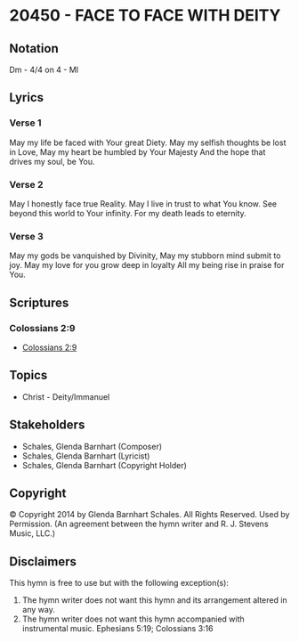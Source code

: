 # 20450 - FACE TO FACE WITH DEITY

## Notation

Dm - 4/4 on 4 - MI

## Lyrics

### Verse 1

May my life be faced with Your great Diety. May my selfish thoughts be lost in Love, May my heart be humbled by Your Majesty And the hope that drives my soul, be You.

### Verse 2

May I honestly face true Reality. May I live in trust to what You know. See beyond this world to Your infinity. For my death leads to eternity.

### Verse 3

May my gods be vanquished by Divinity, May my stubborn mind submit to joy. May my love for you grow deep in loyalty All my being rise in praise for You.


## Scriptures

### Colossians 2:9

- [Colossians 2:9](https://www.biblegateway.com/passage/?search=Colossians%202%3A9)


## Topics

- Christ - Deity/Immanuel

## Stakeholders

- Schales, Glenda Barnhart (Composer)
- Schales, Glenda Barnhart (Lyricist)
- Schales, Glenda Barnhart (Copyright Holder)

## Copyright

© Copyright 2014 by Glenda Barnhart Schales. All Rights Reserved. Used by Permission.
(An agreement between the hymn writer and R. J. Stevens Music, LLC.)

## Disclaimers

This hymn is free to use but with the following exception(s):
1. The hymn writer does not want this hymn and its arrangement altered in any way.
2. The hymn writer does not want this hymn accompanied with instrumental music.
Ephesians 5:19; Colossians 3:16

